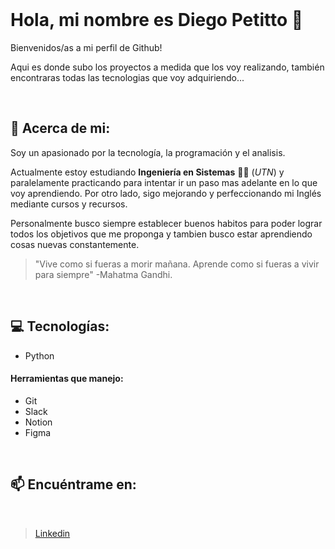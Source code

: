 <br>

# Hola, mi nombre es Diego Petitto 👋

Bienvenidos/as a mi perfil de Github!

Aqui es donde subo los proyectos a medida que los voy realizando, también encontraras todas las tecnologias que voy adquiriendo...

<br>

## 👤 Acerca de mi:

 Soy un apasionado por la tecnología, la programación y el analisis. 

 Actualmente estoy estudiando **Ingeniería en Sistemas** 👨‍🎓 (*UTN*) y paralelamente practicando para intentar ir un paso mas adelante en lo que voy aprendiendo. Por otro lado, sigo mejorando y perfeccionando mi Inglés mediante cursos y recursos.

 Personalmente busco siempre establecer buenos habitos para poder lograr todos los objetivos que me proponga y tambien busco estar aprendiendo cosas nuevas constantemente.
 > "Vive como si fueras a morir mañana. Aprende como si fueras a vivir para siempre" -Mahatma Gandhi.

<br>

## 💻 Tecnologías:

* Python
  
#### Herramientas que manejo:

* Git
* Slack
* Notion
* Figma

<br> 

## 📫 Encuéntrame en:
<br>

> [Linkedin](https://www.linkedin.com/in/diegopetitto04/) 
